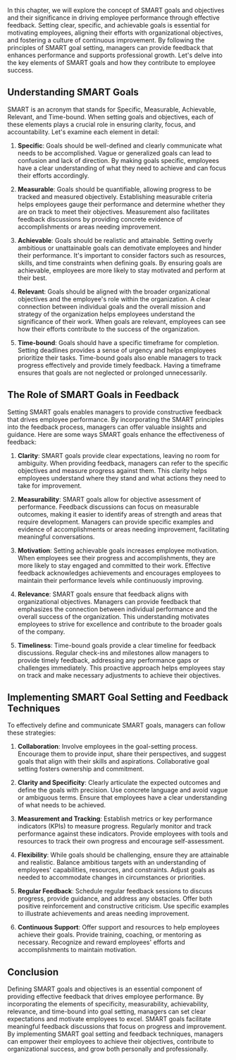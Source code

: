 
In this chapter, we will explore the concept of SMART goals and objectives and their significance in driving employee performance through effective feedback. Setting clear, specific, and achievable goals is essential for motivating employees, aligning their efforts with organizational objectives, and fostering a culture of continuous improvement. By following the principles of SMART goal setting, managers can provide feedback that enhances performance and supports professional growth. Let's delve into the key elements of SMART goals and how they contribute to employee success.

## Understanding SMART Goals

SMART is an acronym that stands for Specific, Measurable, Achievable, Relevant, and Time-bound. When setting goals and objectives, each of these elements plays a crucial role in ensuring clarity, focus, and accountability. Let's examine each element in detail:

1. **Specific**: Goals should be well-defined and clearly communicate what needs to be accomplished. Vague or generalized goals can lead to confusion and lack of direction. By making goals specific, employees have a clear understanding of what they need to achieve and can focus their efforts accordingly.
    
2. **Measurable**: Goals should be quantifiable, allowing progress to be tracked and measured objectively. Establishing measurable criteria helps employees gauge their performance and determine whether they are on track to meet their objectives. Measurement also facilitates feedback discussions by providing concrete evidence of accomplishments or areas needing improvement.
    
3. **Achievable**: Goals should be realistic and attainable. Setting overly ambitious or unattainable goals can demotivate employees and hinder their performance. It's important to consider factors such as resources, skills, and time constraints when defining goals. By ensuring goals are achievable, employees are more likely to stay motivated and perform at their best.
    
4. **Relevant**: Goals should be aligned with the broader organizational objectives and the employee's role within the organization. A clear connection between individual goals and the overall mission and strategy of the organization helps employees understand the significance of their work. When goals are relevant, employees can see how their efforts contribute to the success of the organization.
    
5. **Time-bound**: Goals should have a specific timeframe for completion. Setting deadlines provides a sense of urgency and helps employees prioritize their tasks. Time-bound goals also enable managers to track progress effectively and provide timely feedback. Having a timeframe ensures that goals are not neglected or prolonged unnecessarily.
    

## The Role of SMART Goals in Feedback

Setting SMART goals enables managers to provide constructive feedback that drives employee performance. By incorporating the SMART principles into the feedback process, managers can offer valuable insights and guidance. Here are some ways SMART goals enhance the effectiveness of feedback:

1. **Clarity**: SMART goals provide clear expectations, leaving no room for ambiguity. When providing feedback, managers can refer to the specific objectives and measure progress against them. This clarity helps employees understand where they stand and what actions they need to take for improvement.
    
2. **Measurability**: SMART goals allow for objective assessment of performance. Feedback discussions can focus on measurable outcomes, making it easier to identify areas of strength and areas that require development. Managers can provide specific examples and evidence of accomplishments or areas needing improvement, facilitating meaningful conversations.
    
3. **Motivation**: Setting achievable goals increases employee motivation. When employees see their progress and accomplishments, they are more likely to stay engaged and committed to their work. Effective feedback acknowledges achievements and encourages employees to maintain their performance levels while continuously improving.
    
4. **Relevance**: SMART goals ensure that feedback aligns with organizational objectives. Managers can provide feedback that emphasizes the connection between individual performance and the overall success of the organization. This understanding motivates employees to strive for excellence and contribute to the broader goals of the company.
    
5. **Timeliness**: Time-bound goals provide a clear timeline for feedback discussions. Regular check-ins and milestones allow managers to provide timely feedback, addressing any performance gaps or challenges immediately. This proactive approach helps employees stay on track and make necessary adjustments to achieve their objectives.
    

## Implementing SMART Goal Setting and Feedback Techniques

To effectively define and communicate SMART goals, managers can follow these strategies:

1. **Collaboration**: Involve employees in the goal-setting process. Encourage them to provide input, share their perspectives, and suggest goals that align with their skills and aspirations. Collaborative goal setting fosters ownership and commitment.
    
2. **Clarity and Specificity**: Clearly articulate the expected outcomes and define the goals with precision. Use concrete language and avoid vague or ambiguous terms. Ensure that employees have a clear understanding of what needs to be achieved.
    
3. **Measurement and Tracking**: Establish metrics or key performance indicators (KPIs) to measure progress. Regularly monitor and track performance against these indicators. Provide employees with tools and resources to track their own progress and encourage self-assessment.
    
4. **Flexibility**: While goals should be challenging, ensure they are attainable and realistic. Balance ambitious targets with an understanding of employees' capabilities, resources, and constraints. Adjust goals as needed to accommodate changes in circumstances or priorities.
    
5. **Regular Feedback**: Schedule regular feedback sessions to discuss progress, provide guidance, and address any obstacles. Offer both positive reinforcement and constructive criticism. Use specific examples to illustrate achievements and areas needing improvement.
    
6. **Continuous Support**: Offer support and resources to help employees achieve their goals. Provide training, coaching, or mentoring as necessary. Recognize and reward employees' efforts and accomplishments to maintain motivation.
    

## Conclusion

Defining SMART goals and objectives is an essential component of providing effective feedback that drives employee performance. By incorporating the elements of specificity, measurability, achievability, relevance, and time-bound into goal setting, managers can set clear expectations and motivate employees to excel. SMART goals facilitate meaningful feedback discussions that focus on progress and improvement. By implementing SMART goal setting and feedback techniques, managers can empower their employees to achieve their objectives, contribute to organizational success, and grow both personally and professionally.
